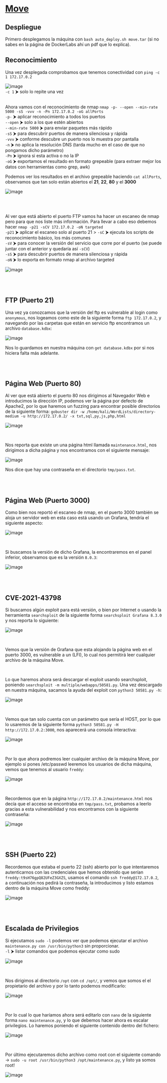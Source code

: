 # [Move](https://dockerlabs.es/)

## Despliegue

Primero desplegamos la máquina con ```bash auto_deploy.sh move.tar``` (si no sabes en la página de DockerLabs ahí un pdf que lo explica).


## Reconocimiento

Una vez desplegada comprobamos que tenemos conectividad con ```ping -c 1 172.17.0.2``` 
<br>

![image](https://github.com/TerrorAterrador/WriteUps/assets/146730674/af4d0189-b640-4576-aca6-3c02c75c9434)
<br>
`-c 1` ⮞ solo lo repite una vez<br>
<br>

Ahora vamos con el reconocimiento de nmap ```nmap -p- --open --min-rate 5000 -sS -vvv -n -Pn 172.17.0.2 -oG allPorts``` <br>
`-p-` ⮞ aplicar reconocimiento a todos los puertos <br>
`--open` ⮞ solo a los que estén abiertos <br>
`--min-rate 5000` ⮞ para enviar paquetes más rápido <br> 
`-sS` ⮞ para descubrir puertos de manera silenciosa y rápida <br> 
`-vvv` ⮞ conforme descubre un puerto nos lo muestra por pantalla <br> 
`-n` ⮞ no aplica la resolución DNS (tarda mucho en el caso de que no pongamos dicho parámetro)<br> 
`-Pn` ⮞ ignora si esta activa o no la IP<br> 
`-oG` ⮞ exportamos el resultado en formato grepeable (para extraer mejor los datos con herramientas como grep, awk)
<br>

Podemos ver los resultados en el archivo grepeable haciendo ```cat allPorts```, observamos que tan solo están abiertos el **21**, **22**, **80** y el **3000**
<br>

![image](https://github.com/TerrorAterrador/WriteUps/assets/128630899/e911b887-7097-4197-b075-0c3a67884d53)

<br>
<br>

Al ver que está abierto el puerto FTP vamos ha hacer un escaneo de nmap pero para que nos liste más información. Para llevar a cabo eso debemos hacer ```nmap -p21 -sCV 172.17.0.2 -oN targeted``` <br>
`-p21` ⮞ aplicar el escaneo solo al puerto 21 >
`-sC` ⮞ ejecuta los scripts de reconocimiento básico, los más comunes <br> 
`-sV` ⮞ para conocer la versión del servicio que corre por el puerto (se puede juntar con el anterior y quedaría así `-sCV`)<br> 
`-sS` ⮞ para descubrir puertos de manera silenciosa y rápida <br> 
`-oN` ⮞ lo exporta en formato nmap al archivo targeted 
<br>

![image](https://github.com/TerrorAterrador/WriteUps/assets/128630899/e1248b50-5e65-480d-9efa-9789b23da3aa)

<br>
<br>

## FTP (Puerto 21)

Una vez ya conozcamos que la versión del ftp es vulnerable al login como `anonymous`, nos logeamos como este de la siguiente forma `ftp 172.17.0.2`, y navegando por las carpetas que están en servicio ftp encontramos un archivo `database.kdbx`:
<br>

![image](https://github.com/TerrorAterrador/WriteUps/assets/128630899/1a96c199-77fe-44ec-9b1a-e7d6bf9fc652)
<br>

Nos lo guardamos en nuestra máquina con `get database.kdbx` por si nos hiciera falta más adelante.

<br>
<br>

## Página Web (Puerto 80)

Al ver que está abierto el puerto 80 nos dirigimos al Navegador Web e introducimos la dirección IP, podemos ver la página por defecto de Apache2, por lo que haremos un fuzzing para encontrar posible directorios de la siguiente forma: `gobuster dir -w /home/kali/WordLists/directory-medium -u http://172.17.0.2/ -x txt,sql,py,js,php,html`
<br>

![image](https://github.com/TerrorAterrador/WriteUps/assets/128630899/7b69cbf7-c7fc-400a-a7ad-4597a47d6cef)

<br>

Nos reporta que existe un una página html llamada `maintenance.html`, nos dirigimos a dicha página y nos encontramos con el siguiente mensaje:
<br>

![image](https://github.com/TerrorAterrador/WriteUps/assets/128630899/f6891e46-a3ae-4a2c-9381-cdfb74e36c73)
<br>

Nos dice que hay una contraseña en el directorio `tmp/pass.txt`.

<br>
<br>

## Página Web (Puerto 3000)

Como bien nos reportó el escaneo de nmap, en el puerto 3000 también se aloja un servidor web en esta caso está usando un Grafana, tendría el siguiente aspecto:
<br>

![image](https://github.com/TerrorAterrador/WriteUps/assets/128630899/e54171f6-9731-43dc-8104-42458340a10a)

<br>

Si buscamos la versión de dicho Grafana, la encontraremos en el panel inferior, observamos que es la versión `8.0.3`:
<br>

![image](https://github.com/TerrorAterrador/WriteUps/assets/128630899/739d5a0e-e150-4397-ae4d-6e757626a23f)

<br>
<br>

## CVE-2021-43798

Si buscamos algún exploit para está versión, o bien por Internet o usando la herramienta `searchsploit` de la siguiente forma `searchsploit Grafana 8.3.0` y nos reporta lo siguiente:
<br>

![image](https://github.com/TerrorAterrador/WriteUps/assets/128630899/e9b7b0b1-308b-4aff-b3d9-79341be6a3f9)

<br>

Vemos que la versión de Grafana que esta alojando la página web en el puerto 3000, es vulnerable a un (LFI), lo cual nos permitirá leer cualquier archivo de la máquina Move.

<br>

Lo que haremos ahora será descargar el exploit usando searchsploit, poniendo `searchsploit -m multiple/webapps/50581.py`. Una vez descargado en nuestra máquina, sacamos la ayuda del exploit con `python3 50581.py -h`:
<br>

![image](https://github.com/TerrorAterrador/WriteUps/assets/128630899/e26d8c66-6485-4b35-b53f-bbba6e7676c0)

<br>

Vemos que tan solo cuenta con un parámetro que sería el HOST, por lo que lo usaremos de la siguiente forma `python3 50581.py -H http://172.17.0.2:3000`, nos aparecerá una consola interactiva:
<br>

![image](https://github.com/TerrorAterrador/WriteUps/assets/128630899/a59f38e2-6bdb-47c6-913e-421fd674c637)

<br>

Por lo que ahora podremos leer cualquier archivo de la máquina Move, por ejemplo si pones /etc/passwd leeremos los usuarios de dicha máquina, vemos que tenemos al usuario `freddy`:
<br>

![image](https://github.com/TerrorAterrador/WriteUps/assets/128630899/4b535b64-5adf-4e11-85bd-e108f51a4d32)

<br>

Recordemos que en la página `http://172.17.0.2/maintenance.html` nos decía que el acceso se encontraba en `tmp/pass.txt`, probamos a leerlo gracias a esta vulnerabilidad y nos encontramos con la siguiente contraseña:
<br>

![image](https://github.com/TerrorAterrador/WriteUps/assets/128630899/ff85babf-5f92-4b6f-98e5-2818c4fd4648)

<br>
<br>

## SSH (Puerto 22)

Recordemos que estaba el puerto 22 (ssh) abierto por lo que intentaremos autenticarnos con las credenciales que hemos obtenido que serían `freddy:t9sH76gpQ82UFeZ3GXZS`, usamos el comando `ssh freddy@172.17.0.2`, a continuación nos pedirá la contraseña, la introducimos y listo estamos dentro de la máquina Move como freddy:
<br>

![image](https://github.com/TerrorAterrador/WriteUps/assets/128630899/e2b9b6bf-e20f-4530-8fcb-47e301226d0f)

<br>
<br>

## Escalada de Privilegios

Si ejecutamos `sudo -l` podemos ver que podemos ejecutar el archivo `maintenance.py con /usr/bin/python3` sin proporcionar. <br>
`-l` ⮞ listar comandos que podemos ejecutar como sudo <br>

![image](https://github.com/TerrorAterrador/WriteUps/assets/128630899/f6f4d6ec-9797-4ddd-9c8d-cac18dd37d0b)

<br>

Nos dirigimos al directorio `/opt` con `cd /opt/`, y vemos que somos el el propietario del archivo y por lo tanto podemos modificarlo:
<br>

![image](https://github.com/TerrorAterrador/WriteUps/assets/128630899/84439191-08dd-46c5-934e-3d0f63e67cb8)

<br>

Por lo cual lo que haríamos ahora será editarlo con `nano` de la siguiente forma `nano maintenance.py`, y lo que debemos hacer ahora es escalar privilegios. Lo haremos poniendo el siguiente contenido dentro del fichero:
<br>

![image](https://github.com/TerrorAterrador/WriteUps/assets/128630899/9897def7-9410-4f02-b866-344750811173)

<br>

Por último ejecutaremos dicho archivo como root con el siguiente comando -> `sudo -u root /usr/bin/python3 /opt/maintenance.py`, y listo ya somos root!
<br>

![image](https://github.com/TerrorAterrador/WriteUps/assets/128630899/fa0c0188-3b98-4a6f-a747-70e25917e24d)
